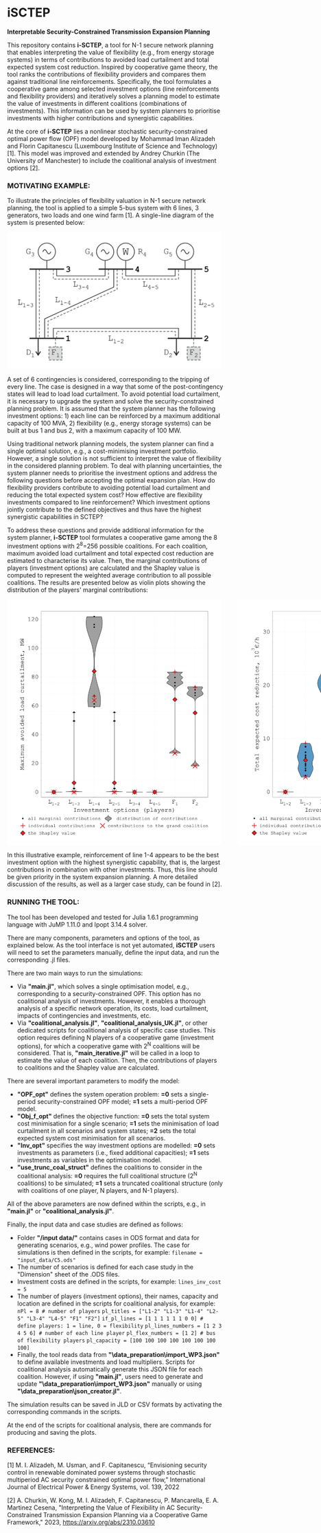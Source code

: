 # iSCTEP
**Interpretable Security-Constrained Transmission Expansion Planning**

This repository contains **i-SCTEP**, a tool for N-1 secure network planning that enables interpreting the value of flexibility (e.g., from energy storage systems) in terms of contributions to avoided load curtailment and total expected system cost reduction. Inspired by cooperative game theory, the tool ranks the contributions of flexibility providers and compares them against traditional line reinforcements. Specifically, the tool formulates a cooperative game among selected investment options (line reinforcements and flexibility providers) and iteratively solves a planning model to estimate the value of investments in different coalitions (combinations of investments). This information can be used by system planners to prioritise investments with higher contributions and synergistic capabilities.

At the core of **i-SCTEP** lies a nonlinear stochastic security-constrained optimal power flow (OPF) model developed by Mohammad Iman Alizadeh and Florin Capitanescu (Luxembourg Institute of Science and Technology) [1]. This model was improved and extended by Andrey Churkin (The University of Manchester) to include the coalitional analysis of investment options [2].

### MOTIVATING EXAMPLE:

To illustrate the principles of flexibility valuation in N-1 secure network planning, the tool is applied to a simple 5-bus system with 6 lines, 3 generators, two loads and one wind farm [1]. A single-line diagram of the system is presented below:

<img src="C5_scheme.png" alt="C5 scheme" width="500">

A set of 6 contingencies is considered, corresponding to the tripping of every line. The case is designed in a way that some of the post-contingency states will lead to load load curtailment.
To avoid potential load curtailment, it is necessary to upgrade the system and solve the security-constrained planning problem. It is assumed that the system planner has the following investment options: 1) each line can be reinforced by a maximum additional capacity of 100 MVA, 2) flexibility (e.g., energy storage systems) can be built at bus 1 and bus 2, with a maximum capacity of 100 MW.

Using traditional network planning models, the system planner can find a single optimal solution, e.g., a cost-minimising investment portfolio. However, a single solution is not sufficient to interpret the value of flexibility in the considered planning problem. To deal with planning uncertainties, the system planner needs to prioritise the investment options and address the following questions before accepting the optimal expansion plan. How do flexibility providers contribute to avoiding potential load curtailment and reducing the total expected system cost? How effective are flexibility investments compared to line reinforcement? Which investment options jointly contribute to the defined objectives and thus have the highest synergistic capabilities in SCTEP? 

To address these questions and provide additional information for the system planner, **i-SCTEP** tool formulates a cooperative game among the 8 investment options with 2<sup>8</sup>=256 possible coalitions. For each coalition, maximum avoided load curtailment and total expected cost reduction are estimated to characterise its value. Then, the marginal contributions of players (investment options) are calculated and the Shapley value is computed to represent the weighted average contribution to all possible coalitions. The results are presented below as violin plots showing the distribution of the players' marginal contributions:

<div style="display: flex; gap: 40px;">
    <img src="C5_violin_plots.png" alt="Violin plot 1" width="500">
    <img src="C5_violin_plots_cost.png" alt="Violin plot 2" width="500">
</div>

In this illustrative example, reinforcement of line 1-4 appears to be the best investment option with the highest synergistic capability, that is, the largest contributions in combination with other investments. Thus, this line should be given priority in the system expansion planning. A more detailed discussion of the results, as well as a larger case study, can be found in [2].

### RUNNING THE TOOL:

The tool has been developed and tested for Julia 1.6.1 programming language with JuMP 1.11.0 and Ipopt 3.14.4 solver.

There are many components, parameters and options of the tool, as explained below. As the tool interface is not yet automated, **iSCTEP** users will need to set the parameters manually, define the input data, and run the corresponding .jl files.

There are two main ways to run the simulations:
- Via **"main.jl"**, which solves a single optimisation model, e.g., corresponding to a security-constrained OPF. This option has no coalitional analysis of investments. However, it enables a thorough analysis of a specific network operation, its costs, load curtailment, impacts of contingencies and investments, etc.
- Via **"coalitional_analysis.jl"**, **"coalitional_analysis_UK.jl"**, or other dedicated scripts for coalitional analysis of specific case studies. This option requires defining N players of a cooperative game (investment options), for which a cooperative game with 2<sup>N</sup> coalitions will be considered. That is, **"main_iterative.jl"** will be called in a loop to estimate the value of each coalition. Then, the contributions of players to coalitions and the Shapley value are calculated.

There are several important parameters to modify the model:
- **"OPF_opt"** defines the system operation problem: **=0** sets a single-period security-constrained OPF model; **=1** sets a multi-period OPF model.
- **"Obj_f_opt"** defines the objective function: **=0** sets the total system cost minimisation for a single scenario; **=1** sets the minimisation of load curtailment in all scenarios and system states; **=2** sets the total expected system cost minimisation for all scenarios.
- **"Inv_opt"** specifies the way investment options are modelled: **=0** sets investments as parameters (i.e., fixed additional capacities); **=1** sets investments as variables in the optimisation model.
- **"use_trunc_coal_struct"** defines the coalitions to consider in the coalitional analysis: **=0** requires the full coalitional structure (2<sup>N</sup> coalitions) to be simulated; **=1** sets a truncated coalitional structure (only with coalitions of one player, N players, and N-1 players).

All of the above parameters are now defined within the scripts, e.g., in **"main.jl"** or **"coalitional_analysis.jl"**.

Finally, the input data and case studies are defined as follows:
- Folder **"/input data/"** contains cases in ODS format and data for generating scenarios, e.g., wind power profiles. The case for simulations is then defined in the scripts, for example: `filename = "input_data/C5.ods"`
- The number of scenarios is defined for each case study in the "Dimension" sheet of the .ODS files.
- Investment costs are defined in the scripts, for example: `lines_inv_cost = 5`
- The number of players (investment options), their names, capacity and location are defined in the scripts for coalitional analysis, for example:
`nPl = 8 # number of players`
`pl_titles = ["L1-2" "L1-3" "L1-4" "L2-5" "L3-4" "L4-5" "F1" "F2"]`
`if_pl_lines = [1 1 1 1 1 1 0 0] # define players: 1 = line, 0 = flexibility`
`pl_lines_numbers = [1 2 3 4 5 6] # number of each line player`
`pl_flex_numbers = [1 2] # bus of flexibility players`
`pl_capacity = [100 100 100 100 100 100 100 100]`
- Finally, the tool reads data from **"\data_preparation\import_WP3.json"** to define available investments and load multipliers. Scripts for coalitional analysis automatically generate this JSON file for each coalition. However, if using **"main.jl"**, users need to generate and update **"\data_preparation\import_WP3.json"** manually or using **"\data_preparation\json_creator.jl"**.

The simulation results can be saved in JLD or CSV formats by activating the corresponding commands in the scripts.

At the end of the scripts for coalitional analysis, there are commands for producing and saving the plots.

### REFERENCES:
[1] M. I. Alizadeh, M. Usman, and F. Capitanescu, “Envisioning security control in renewable dominated power systems through stochastic multiperiod AC security constrained optimal power flow,” International Journal of Electrical Power & Energy Systems, vol. 139, 2022

[2] A. Churkin, W. Kong, M. I. Alizadeh, F. Capitanescu, P. Mancarella, E. A. Martinez Cesena, "Interpreting the Value of Flexibility in AC Security-Constrained Transmission Expansion Planning via a Cooperative Game Framework," 2023, https://arxiv.org/abs/2310.03610
